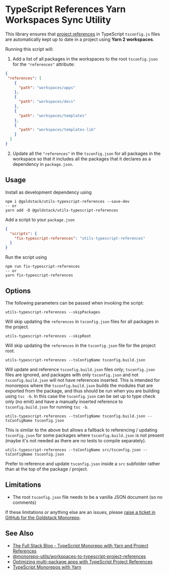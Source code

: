 # TypeScript References Yarn Workspaces Sync Utility

This library ensures that [project references](https://www.typescriptlang.org/docs/handbook/project-references.html) in TypeScript `tsconfig.js` files are automatically kept up to date in a project using **Yarn 2 workspaces**.

Running this script will:

1. Add a list of all packages in the workspaces to the root `tsconfig.json` for the `"references"` attribute:

```json
{
 "references": [
    {
      "path": "workspaces/apps"
    },
    {
      "path": "workspaces/docs"
    },
    {
      "path": "workspaces/templates"
    },
    {
      "path": "workspaces/templates-lib"
    }
  ]
}
```

2. Update all the `"references"` in the `tsconfig.json` for all packages in the workspace so that it includes all the packages that it declares as a dependency in `package.json`.

## Usage

Install as development dependency using

```
npm i @goldstack/utils-typescript-references --save-dev
-- or
yarn add -D @goldstack/utils-typescript-references
```

Add a script to your `package.json`

```json
{
  "scripts": {
    "fix-typescript-references": "utils-typescript-references"
  }
}
```

Run the script using

```
npm run fix-typescript-references
-- or
yarn fix-typescript-references
```

## Options

The following parameters can be passed when invoking the script:

`utils-typescript-references --skipPackages`

Will skip updating the `references` in `tsconfig.json` files for all packages in the project.

`utils-typescript-references --skipRoot`

Will skip updating the `references` in the `tsconfig.json` file for the project root.

`utils-typescript-references --tsConfigName tsconfig.build.json`

Will update and reference `tsconfig.build.json` files only; `tsconfig.json` files are ignored, and packages
with only `tsconfig.json` and not `tsconfig.build.json` will not have references inserted.  This is intended
for monorepos where the `tsconfig.build.json` builds the modules that are exported from the package, and thus
should be run when you are building using `tsc -b`.  In this case the `tsconfig.json` can be set up to type
check only (no emit) and have a manually inserted reference to `tsconfig.build.json` for running `tsc -b`. 

`utils-typescript-references --tsConfigName tsconfig.build.json --tsConfigName tsconfig.json`

This is similar to the above but allows a fallback to referencing / updating `tsconfig.json` for some packages
where `tsconfig.build.json` is not present (maybe it's not needed as there are no tests to compile separately).

`utils-typescript-references --tsConfigName src/tsconfig.json --tsConfigName tsconfig.json`

Prefer to reference and update `tsconfig.json` inside a `src` subfolder rather than at the top
of the package / project.



## Limitations

- The root `tsconfig.json` file needs to be a vanilla JSON document (so no comments)

If these limitations or anything else are an issues, please [raise a ticket in GitHub for the Goldstack Monorepo](https://github.com/goldstack/goldstack/issues).

## See Also

- [The Full Stack Blog - TypeScript Monorepo with Yarn and Project References](https://maxrohde.com/2021/10/01/typescript-monorepo-with-yarn-and-project-references/)
- [@monorepo-utils/workspaces-to-typescript-project-references](https://github.com/azu/monorepo-utils/tree/master/packages/@monorepo-utils/workspaces-to-typescript-project-references#readme)
- [Optimizing multi-package apps with TypeScript Project References](https://ebaytech.berlin/optimizing-multi-package-apps-with-typescript-project-references-d5c57a3b4440)
- [TypeScript Monorepos with Yarn](https://semaphoreci.com/blog/typescript-monorepos-with-yarn)
